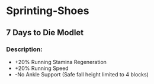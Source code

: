 # Sprinting-Shoes
## 7 Days to Die Modlet
### Description:
- +20% Running Stamina Regeneration
- +20% Running Speed
- -No Ankle Support (Safe fall height limited to 4 blocks)

